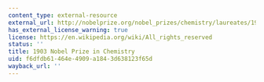 ```yaml
---
content_type: external-resource
external_url: http://nobelprize.org/nobel_prizes/chemistry/laureates/1903/
has_external_license_warning: true
license: https://en.wikipedia.org/wiki/All_rights_reserved
status: ''
title: 1903 Nobel Prize in Chemistry
uid: f6dfdb61-464e-4909-a184-3d638123f65d
wayback_url: ''
---
```

